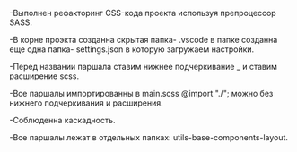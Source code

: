
-Выполнен рефакторинг CSS-кода проекта используя препроцессор SASS.

-В корне проэкта созданна скрытая папка- .vscode в папке созданна еще одна папка- settings.json в которую загружаем настройки.

-Перед названии паршала ставим нижнее подчеркивание _  и ставим расширение scss.

-Все паршалы импортированны в main.scss  @import "./"; можно без нижнего подчеркивания и расширения.

-Соблюденна каскадность.

-Все паршалы лежат в отдельных папках:  utils-base-components-layout.
